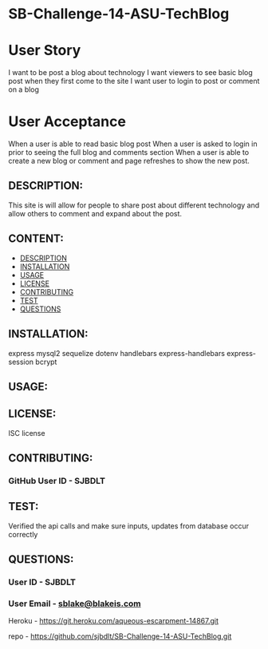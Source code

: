 # SB-Challenge-14-ASU-TechBlog

# User Story

I want to be post a blog about technology
I want viewers to see basic blog post when they first come to the site
I want user to login to post or comment on a blog

# User Acceptance

When a user is able to read basic blog post
When a user is asked to login in prior to seeing the full blog and comments section
When a user is able to create a new blog or comment and page refreshes to show the new post.



## DESCRIPTION:

This site is will allow for people to share post about different technology and allow others to comment and expand about the post.

## CONTENT:

* [DESCRIPTION](#description)
* [INSTALLATION](#installation)
* [USAGE](#usage)
* [LICENSE](#license)
* [CONTRIBUTING](#contributing)
* [TEST](#test)
* [QUESTIONS](#questions)

## INSTALLATION:

express
mysql2
sequelize
dotenv
handlebars
express-handlebars
express-session
bcrypt

## USAGE:

## LICENSE:

ISC license

## CONTRIBUTING:

### GitHub User ID - SJBDLT

## TEST:

Verified the api calls and make sure inputs, updates from database occur correctly

## QUESTIONS:

### User ID - SJBDLT
### User Email - sblake@blakeis.com

Heroku - https://git.heroku.com/aqueous-escarpment-14867.git

repo - https://github.com/sjbdlt/SB-Challenge-14-ASU-TechBlog.git
